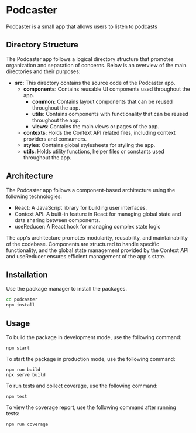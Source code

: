 # Podcaster

Podcaster is a small app that allows users to listen to podcasts

## Directory Structure

The Podcaster app follows a logical directory structure that promotes organization and separation of concerns. Below is an overview of the main directories and their purposes:

* **src**: This directory contains the source code of the Podcaster app.
  * **components**: Contains reusable UI components used throughout the app.
    * **common**: Contains layout components that can be reused throughout the app.
    * **utils**: Contains components with functionality that can be reused throughout the app.
    * **views**: Contains the main views or pages of the app.
  * **contexts**: Holds the Context API related files, including context providers and consumers.
  * **styles**: Contains global stylesheets for styling the app.
  * **utils**: Holds utility functions, helper files or constants used throughout the app.


## Architecture

The Podcaster app follows a component-based architecture using the following technologies:

* React: A JavaScript library for building user interfaces.
* Context API: A built-in feature in React for managing global state and data sharing between components.
* useReducer: A React hook for managing complex state logic

The app's architecture promotes modularity, reusability, and maintainability of the codebase. Components are structured to handle specific functionality, and the global state management provided by the Context API and useReducer ensures efficient management of the app's state.

## Installation

Use the package manager to install the packages.

```bash
cd podcaster
npm install
```

## Usage

To build the package in development mode, use the following command:

```
npm start

```

To start the package in production mode, use the following command:

```
npm run build
npx serve build
```

To run tests and collect coverage, use the following command:

```
npm test

```

To view the coverage report, use the following command after running tests:

```
npm run coverage

```
